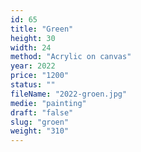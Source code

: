```yaml
---
id: 65
title: "Green"
height: 30
width: 24
method: "Acrylic on canvas"
year: 2022
price: "1200"
status: ""
fileName: "2022-groen.jpg"
medie: "painting"
draft: "false"
slug: "groen"
weight: "310"
---
```

